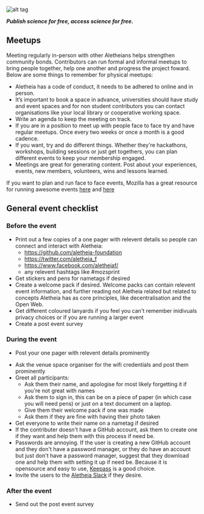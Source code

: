 ![alt tag](https://cloud.githubusercontent.com/assets/24201238/24583976/ced4c43e-179f-11e7-9c40-c0988c346f55.png)

_**Publish science for free, access science for free.**_

## Meetups
Meeting regularly in-person with other Aletheians helps strengthen community bonds. Contributors can run formal and informal meetups to bring people together, help one another and progress the project foward. Below are some things to remember for physical meetups:

* Aletheia has a code of conduct, it needs to be adhered to online and in person.
* It’s important to book a space in advance, universities should have study and event spaces and for non student contributors you can contact organisations like your local library or cooperative working space.
* Write an agenda to keep the meeting on track. 
* If you are in a position to meet up with people face to face try and have regular meetups. Once every two weeks or once a month is a good cadence. 
* If you want, try and do different things. Whether they're hackathons, workshops, building sessions or just get togethers, you can plan different events to keep your membership engaged. 
* Meetings are great for generating content. Post about your experiences, events, new members, volunteers, wins and lessons learned. 

If you want to plan and run face to face events, Mozilla has a great resource for running awesome events [here](https://mozilla.github.io/open-leadership-training-series/articles/running-awesome-community-events/designing-an-open-event/) and [here](https://mozillascience.github.io/working-open-workshop/sprints_events/)

## General event checklist

### Before the event

- Print out a few copies of a one pager with relevent details so people can connect and interact with Aletheia:
  - https://github.com/aletheia-foundation
  - https://twitter.com/aletheia_f
  - https://www.facebook.com/aletheiaf/
  - any relevent hashtags like #mozsprint
- Get stickers and pens for nametags if desired
- Create a welcome pack if desired. Welcome packs can contain relevent event information, and further reading not Aletheia related but related to concepts Aletheia has as core principles, like decentralisation and the Open Web.
- Get different coloured lanyards if you feel you can't remember inidivuals privacy choices or if you are running a larger event
- Create a post event survey

### During the event

- Post your one pager with relevent details prominently
* Ask the venue space organiser for the wifi credentials and post them prominently
* Greet all participants:
  - Ask them their name, and apologise for most likely forgetting it if you're not great with names
  - Ask them to sign in, this can be on a piece of paper (in which case you will need pens) or just on a text document on a laptop.
  - Give them their welcome pack if one was made
  - Ask them if they are fine with having their photo taken
* Get everyone to write their name on a nametag if desired
* If the contributer doesn't have a GitHub account, ask them to create one if they want and help them with this process if need be.
* Passwords are annoying. If the user is creating a new GitHub account and they don't have a password manager, or they do have an account but just don't have a password manager, suggest that they download one and help them with setting it up if need be. Because it is opensource and easy to use, [Keepass](http://keepass.info/) is a good choice.
* Invite the users to the [Aletheia Slack](https://aletheiafoundation.slack.com/) if they desire.

### After the event

* Send out the post event survey
